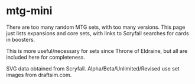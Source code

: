 # mtg-mini
There are too many random MTG sets, with too many versions. This page just lists expansions and core sets, with links to Scryfall searches for cards in boosters.

This is more useful/necessary for sets since Throne of Eldraine, but all are included here for completeness.

SVG data obtained from Scryfall. Alpha/Beta/Unlimited/Revised use set images from draftsim.com.
